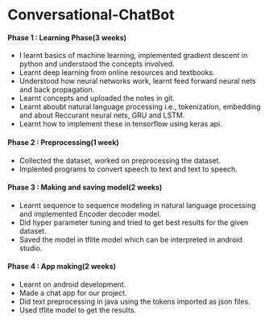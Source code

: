 # Conversational-ChatBot


#### Phase 1 : Learning Phase(3 weeks)
        
- I learnt basics of machine learning, implemented gradient descent in python and understood the concepts involved. 
- Learnt deep learning from online resources and textbooks. 
- Understood how neural networks work, learnt feed forward neural nets and back propagation.
- Learnt concepts and uploaded the notes in git.
- Learnt aboubt natural language processing i.e., tokenization, embedding and about Reccurant neural nets, GRU and LSTM.
- Learnt how to implement these in tensorflow using keras api.



#### Phase 2 : Preprocessing(1 week)
        
- Collected the dataset, worked on preprocessing the dataset.
- Implented programs to convert speech to text and text to speech.



#### Phase 3 : Making and saving model(2 weeks)
        
- Learnt sequence to sequence modeling in natural language processing and implemented Encoder decoder model.
- Did hyper parameter tuning and tried to get best results for the given dataset.
- Saved the model in tflite model which can be interpreted in android studio.



#### Phase 4 : App making(2 weeks)
        
- Learnt on android development.
- Made a chat app for our project.
- Did text preprocessing in java  using the tokens imported as json files.
- Used tflite model to get the results.
